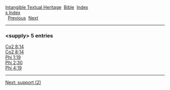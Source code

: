 [Intangible Textual Heritage](../../index)  [Bible](../index) 
[Index](index)   
[s Index](_s_)  
  [Previous](c11144)  [Next](c11146) 

------------------------------------------------------------------------

### &lt;supply&gt; 5 entries

[Co2 8:14](../kjv/co2008.htm#014)  
[Co2 8:14](../kjv/co2008.htm#014)  
[Phi 1:19](../kjv/phi001.htm#019)  
[Phi 2:30](../kjv/phi002.htm#030)  
[Phi 4:19](../kjv/phi004.htm#019)  

------------------------------------------------------------------------

[Next: support (2)](c11146)

